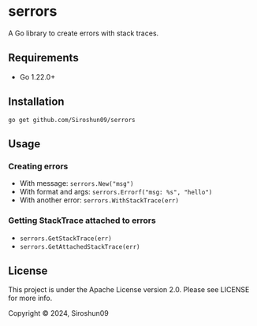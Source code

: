 # serrors

A Go library to create errors with stack traces.

## Requirements

- Go 1.22.0+

## Installation

```shell
go get github.com/Siroshun09/serrors
```

## Usage

### Creating errors

- With message: `serrors.New("msg")`
- With format and args: `serrors.Errorf("msg: %s", "hello")`
- With another error: `serrors.WithStackTrace(err)`

### Getting StackTrace attached to errors

- `serrors.GetStackTrace(err)`
- `serrors.GetAttachedStackTrace(err)` 

## License

This project is under the Apache License version 2.0. Please see LICENSE for more info.

Copyright © 2024, Siroshun09
